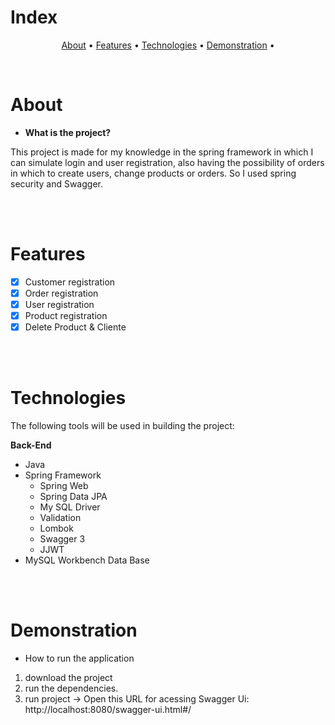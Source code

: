 

# Index
<p align="center">
 <a href="#about">About</a> •
 <a href="#features">Features</a> • 
 <a href="#technologies">Technologies</a> • 
 <a href="#demonstration">Demonstration</a> •  
</p>
<br/>



# About




* **What is the project?**

This project is made for my knowledge in the spring framework in which I can simulate login and user registration, also having the possibility of orders in which to create users, change products or orders. So I used spring security and Swagger.
 

<br/>
<br/>

# Features 

- [x] Customer registration
- [x] Order registration
- [x] User registration
- [x] Product registration
- [x] Delete Product & Cliente

<br/>
<br/>

# Technologies

The following tools will be used in building the project:

**Back-End**
  * Java
  * Spring Framework
      * Spring Web
      * Spring Data JPA
      * My SQL Driver
      * Validation
      * Lombok
      * Swagger 3
      * JJWT
 * MySQL Workbench Data Base
 
<br/>
<br/>

# Demonstration
- How to run the application

1. download the project
2. run the dependencies.
3. run project
->
Open this URL for acessing Swagger Ui:
http://localhost:8080/swagger-ui.html#/
